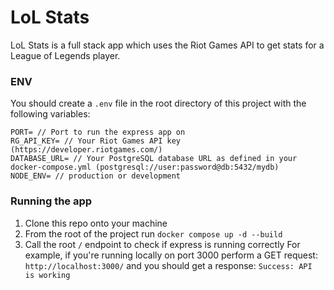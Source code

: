 # LoL Stats
LoL Stats is a full stack app which uses the Riot Games API to get stats for a League of Legends player.
### ENV
You should create a `.env` file in the root directory of this project with the following variables:
```
PORT= // Port to run the express app on
RG_API_KEY= // Your Riot Games API key (https://developer.riotgames.com/)
DATABASE_URL= // Your PostgreSQL database URL as defined in your docker-compose.yml (postgresql://user:password@db:5432/mydb)
NODE_ENV= // production or development
```
### Running the app
1. Clone this repo onto your machine
2. From the root of the project run `docker compose up -d --build`
3. Call the root `/` endpoint to check if express is running correctly
    For example, if you're running locally on port 3000 perform a GET request:
    `http://localhost:3000/` 
    and you should get a response:
    `Success: API is working`